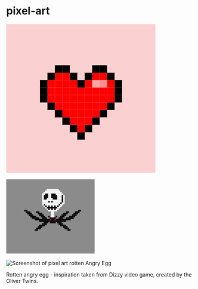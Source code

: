 # pixel-art

![Screenshot of pixel art heart](/heart/pixel-art-heart_400px.png "Screenshot pixel art heart")

![Screenshot of pixel art Jack Skellington](/jack-skellington/jack.png "Screenshot pixel art Jack Skellington")

![Screenshot of pixel art rotten Angry Egg](/rottenegg/rotten-dizzy-egg.png "Screenshot pixel art Jack Skellington")

Rotten angry egg - inspiration taken from Dizzy video game, created by the Oliver Twins.
